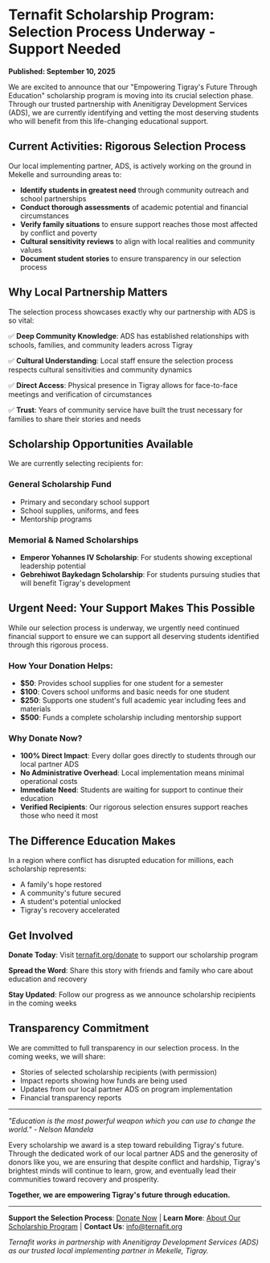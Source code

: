 # Ternafit Scholarship Program: Selection Process Underway - Support Needed

**Published: September 10, 2025**

We are excited to announce that our "Empowering Tigray's Future Through Education" scholarship program is moving into its crucial selection phase. Through our trusted partnership with Anenitigray Development Services (ADS), we are currently identifying and vetting the most deserving students who will benefit from this life-changing educational support.

## Current Activities: Rigorous Selection Process

Our local implementing partner, ADS, is actively working on the ground in Mekelle and surrounding areas to:

- **Identify students in greatest need** through community outreach and school partnerships
- **Conduct thorough assessments** of academic potential and financial circumstances
- **Verify family situations** to ensure support reaches those most affected by conflict and poverty
- **Cultural sensitivity reviews** to align with local realities and community values
- **Document student stories** to ensure transparency in our selection process

## Why Local Partnership Matters

The selection process showcases exactly why our partnership with ADS is so vital:

✅ **Deep Community Knowledge**: ADS has established relationships with schools, families, and community leaders across Tigray

✅ **Cultural Understanding**: Local staff ensure the selection process respects cultural sensitivities and community dynamics

✅ **Direct Access**: Physical presence in Tigray allows for face-to-face meetings and verification of circumstances

✅ **Trust**: Years of community service have built the trust necessary for families to share their stories and needs

## Scholarship Opportunities Available

We are currently selecting recipients for:

### General Scholarship Fund
- Primary and secondary school support
- School supplies, uniforms, and fees
- Mentorship programs

### Memorial & Named Scholarships
- **Emperor Yohannes IV Scholarship**: For students showing exceptional leadership potential
- **Gebrehiwot Baykedagn Scholarship**: For students pursuing studies that will benefit Tigray's development

## Urgent Need: Your Support Makes This Possible

While our selection process is underway, we urgently need continued financial support to ensure we can support all deserving students identified through this rigorous process.

### How Your Donation Helps:
- **$50**: Provides school supplies for one student for a semester
- **$100**: Covers school uniforms and basic needs for one student
- **$250**: Supports one student's full academic year including fees and materials
- **$500**: Funds a complete scholarship including mentorship support

### Why Donate Now?
- **100% Direct Impact**: Every dollar goes directly to students through our local partner ADS
- **No Administrative Overhead**: Local implementation means minimal operational costs
- **Immediate Need**: Students are waiting for support to continue their education
- **Verified Recipients**: Our rigorous selection ensures support reaches those who need it most

## The Difference Education Makes

In a region where conflict has disrupted education for millions, each scholarship represents:
- A family's hope restored
- A community's future secured
- A student's potential unlocked
- Tigray's recovery accelerated

## Get Involved

**Donate Today**: Visit [ternafit.org/donate](https://ternafit.org/donate) to support our scholarship program

**Spread the Word**: Share this story with friends and family who care about education and recovery

**Stay Updated**: Follow our progress as we announce scholarship recipients in the coming weeks

## Transparency Commitment

We are committed to full transparency in our selection process. In the coming weeks, we will share:
- Stories of selected scholarship recipients (with permission)
- Impact reports showing how funds are being used
- Updates from our local partner ADS on program implementation
- Financial transparency reports

---

*"Education is the most powerful weapon which you can use to change the world." - Nelson Mandela*

Every scholarship we award is a step toward rebuilding Tigray's future. Through the dedicated work of our local partner ADS and the generosity of donors like you, we are ensuring that despite conflict and hardship, Tigray's brightest minds will continue to learn, grow, and eventually lead their communities toward recovery and prosperity.

**Together, we are empowering Tigray's future through education.**

---

**Support the Selection Process**: [Donate Now](https://ternafit.org/donate) | **Learn More**: [About Our Scholarship Program](https://ternafit.org/scholarship-program) | **Contact Us**: [info@ternafit.org](mailto:info@ternafit.org)

*Ternafit works in partnership with Anenitigray Development Services (ADS) as our trusted local implementing partner in Mekelle, Tigray.*
